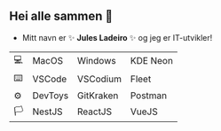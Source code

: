 ## Hei alle sammen 👋

- Mitt navn er ✨ **Jules Ladeiro** ✨ og jeg er IT-utvikler!

|     |         |           |          |
| --- | ------- | --------- | -------- |
| 💻   | MacOS   | Windows   | KDE Neon |
| ⌨️   | VSCode  | VSCodium  | Fleet    |
| ⚙️   | DevToys | GitKraken | Postman  |
| 🏳️   | NestJS  | ReactJS   | VueJS    |
